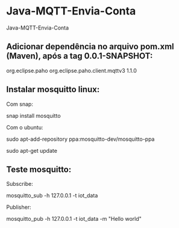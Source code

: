 # Java-MQTT-Envia-Conta

Java-MQTT-Envia-Conta


## Adicionar dependência no arquivo pom.xml (Maven), após a tag <version>0.0.1-SNAPSHOT</version>:

  <dependencies>
    <dependency>
      <groupId>org.eclipse.paho</groupId>
      <artifactId>org.eclipse.paho.client.mqttv3</artifactId>
      <version>1.1.0</version>
    </dependency>

  </dependencies>    


## Instalar mosquitto linux:

Com snap:

snap install mosquitto

Com o ubuntu:

sudo apt-add-repository ppa:mosquitto-dev/mosquitto-ppa

sudo apt-get update

## Teste mosquitto:

Subscribe:

mosquitto_sub -h 127.0.0.1 -t iot_data

Publisher:

mosquitto_pub -h 127.0.0.1 -t iot_data -m "Hello world"
